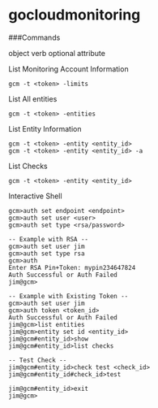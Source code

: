 gocloudmonitoring
=================

###Commands

object verb optional attribute

List Monitoring Account Information

```shell
gcm -t <token> -limits
```

List All entities

```shell
gcm -t <token> -entities
```

List Entity Information

```shell
gcm -t <token> -entity <entity_id>
gcm -t <token> -entity <entity_id> -a
```

List Checks

```shell
gcm -t <token> -entity <entity_id>
```

Interactive Shell
```shell
gcm>auth set endpoint <endpoint>
gcm>auth set user <user>
gcm>auth set type <rsa/password>

-- Example with RSA --
gcm>auth set user jim
gcm>auth set type rsa
gcm>auth
Enter RSA Pin+Token: mypin234647824
Auth Successful or Auth Failed
jim@gcm>

-- Example with Existing Token --
gcm>auth set user jim
gcm>auth token <token_id>
Auth Successful or Auth Failed
jim@gcm>list entities
jim@gcm>entity set id <entity_id>
jim@gcm#entity_id>show
jim@gcm#entity_id>list checks

-- Test Check --
jim@gcm#entity_id>check test <check_id>
jim@gcm#entity_id#check_id>test

jim@gcm#entity_id>exit
jim@gcm>
```
